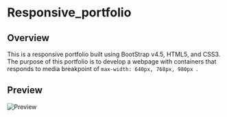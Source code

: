 # Responsive_portfolio

## Overview
This is a responsive portfolio built using BootStrap v4.5, HTML5, and CSS3. The purpose of this portfolio is to develop a webpage with containers that responds to media breakpoint of `max-width: 640px, 768px, 980px `.
## Preview

![Preview](assets/img/preview.gif)

